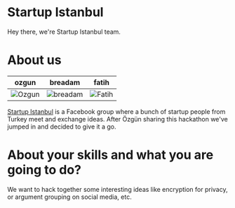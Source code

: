 Startup Istanbul
================

Hey there, we're Startup Istanbul team.


About us
===========================

| ozgun | breadam | fatih  
|--- |--- |--- 
| ![Ozgun](http://i.imgur.com/VeDgoPF.jpg) |  ![breadam](https://pbs.twimg.com/profile_images/1288051551/breadamtweeter2_400x400.png) | ![Fatih](https://pbs.twimg.com/profile_images/1115680193/fmg2_400x400.jpg) |

<a href="https://www.facebook.com/groups/startupistanbul/" target="_blank">Startup Istanbul</a> is a Facebook group where a bunch of startup people from Turkey meet and exchange ideas. After Özgün sharing this hackathon we've jumped in and decided to give it a go. 

About your skills and what you are going to do?
=======
We want to hack together some interesting ideas like encryption for privacy, or argument grouping on social media, etc.
